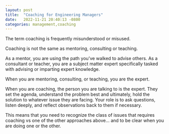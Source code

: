 ```yaml
---
layout: post
title:  "Coaching for Engineering Managers"
date:   2022-11-21 20:40:13 -0800
categories: management,coaching
---
```


The term coaching is frequently misunderstood or misused.

Coaching is not the same as mentoring, consulting or teaching.

As a mentor, you are using the path you’ve walked to advise others. As a consultant or teacher, you are a subject matter expert specifically tasked with advising or imparting expert knowledge. 

When you are mentoring, consulting, or teaching, you are the expert. 

When you are coaching, the person you are talking to is the expert. They set the agenda, understand the problem best and ultimately, hold the solution to whatever issue they are facing. Your role is to ask questions, listen deeply, and reflect observations back to them if necessary.

This means that you need to recognize the class of issues that requires coaching vs one of the other approaches above... and to be clear when you are doing one or the other.


